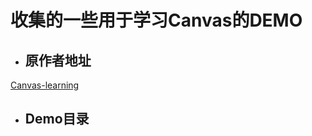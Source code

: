 # 收集的一些用于学习Canvas的DEMO 

* ## 原作者地址

[Canvas-learning](https://github.com/Array-Huang/canvas-learning)

* ## Demo目录